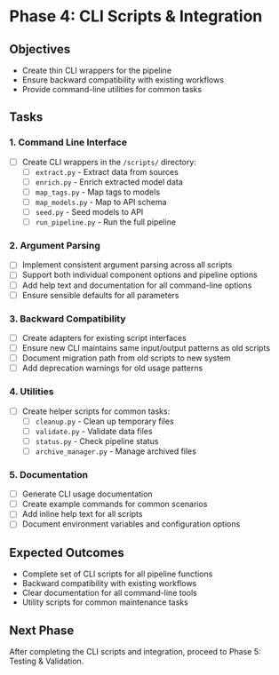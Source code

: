 # Phase 4: CLI Scripts & Integration

## Objectives
- Create thin CLI wrappers for the pipeline
- Ensure backward compatibility with existing workflows
- Provide command-line utilities for common tasks

## Tasks

### 1. Command Line Interface
- [ ] Create CLI wrappers in the `/scripts/` directory:
  - [ ] `extract.py` - Extract data from sources
  - [ ] `enrich.py` - Enrich extracted model data
  - [ ] `map_tags.py` - Map tags to models
  - [ ] `map_models.py` - Map to API schema
  - [ ] `seed.py` - Seed models to API
  - [ ] `run_pipeline.py` - Run the full pipeline

### 2. Argument Parsing
- [ ] Implement consistent argument parsing across all scripts
- [ ] Support both individual component options and pipeline options
- [ ] Add help text and documentation for all command-line options
- [ ] Ensure sensible defaults for all parameters

### 3. Backward Compatibility
- [ ] Create adapters for existing script interfaces
- [ ] Ensure new CLI maintains same input/output patterns as old scripts
- [ ] Document migration path from old scripts to new system
- [ ] Add deprecation warnings for old usage patterns

### 4. Utilities
- [ ] Create helper scripts for common tasks:
  - [ ] `cleanup.py` - Clean up temporary files
  - [ ] `validate.py` - Validate data files
  - [ ] `status.py` - Check pipeline status
  - [ ] `archive_manager.py` - Manage archived files

### 5. Documentation
- [ ] Generate CLI usage documentation
- [ ] Create example commands for common scenarios
- [ ] Add inline help text for all scripts
- [ ] Document environment variables and configuration options

## Expected Outcomes
- Complete set of CLI scripts for all pipeline functions
- Backward compatibility with existing workflows
- Clear documentation for all command-line tools
- Utility scripts for common maintenance tasks

## Next Phase
After completing the CLI scripts and integration, proceed to Phase 5: Testing & Validation.
